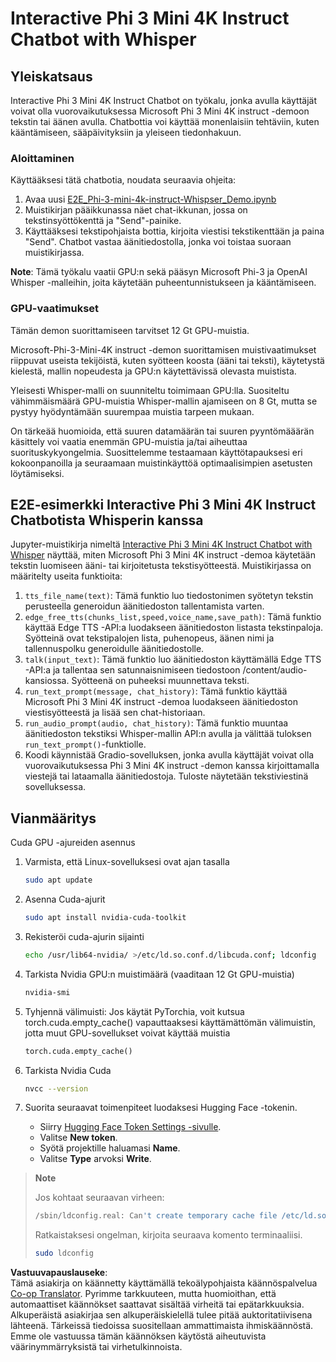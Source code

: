 <!--
CO_OP_TRANSLATOR_METADATA:
{
  "original_hash": "006e8cf75211d3297f24e1b22e38955f",
  "translation_date": "2025-05-09T18:32:07+00:00",
  "source_file": "md/02.Application/01.TextAndChat/Phi3/E2E_Phi-3-mini_with_whisper.md",
  "language_code": "fi"
}
-->
# Interactive Phi 3 Mini 4K Instruct Chatbot with Whisper

## Yleiskatsaus

Interactive Phi 3 Mini 4K Instruct Chatbot on työkalu, jonka avulla käyttäjät voivat olla vuorovaikutuksessa Microsoft Phi 3 Mini 4K instruct -demoon tekstin tai äänen avulla. Chatbottia voi käyttää monenlaisiin tehtäviin, kuten kääntämiseen, sääpäivityksiin ja yleiseen tiedonhakuun.

### Aloittaminen

Käyttääksesi tätä chatbotia, noudata seuraavia ohjeita:

1. Avaa uusi [E2E_Phi-3-mini-4k-instruct-Whispser_Demo.ipynb](https://github.com/microsoft/Phi-3CookBook/blob/main/code/06.E2E/E2E_Phi-3-mini-4k-instruct-Whispser_Demo.ipynb)
2. Muistikirjan pääikkunassa näet chat-ikkunan, jossa on tekstinsyöttökenttä ja "Send"-painike.
3. Käyttääksesi tekstipohjaista bottia, kirjoita viestisi tekstikenttään ja paina "Send". Chatbot vastaa äänitiedostolla, jonka voi toistaa suoraan muistikirjassa.

**Note**: Tämä työkalu vaatii GPU:n sekä pääsyn Microsoft Phi-3 ja OpenAI Whisper -malleihin, joita käytetään puheentunnistukseen ja kääntämiseen.

### GPU-vaatimukset

Tämän demon suorittamiseen tarvitset 12 Gt GPU-muistia.

Microsoft-Phi-3-Mini-4K instruct -demon suorittamisen muistivaatimukset riippuvat useista tekijöistä, kuten syötteen koosta (ääni tai teksti), käytetystä kielestä, mallin nopeudesta ja GPU:n käytettävissä olevasta muistista.

Yleisesti Whisper-malli on suunniteltu toimimaan GPU:lla. Suositeltu vähimmäismäärä GPU-muistia Whisper-mallin ajamiseen on 8 Gt, mutta se pystyy hyödyntämään suurempaa muistia tarpeen mukaan.

On tärkeää huomioida, että suuren datamäärän tai suuren pyyntömääärän käsittely voi vaatia enemmän GPU-muistia ja/tai aiheuttaa suorituskykyongelmia. Suosittelemme testaamaan käyttötapauksesi eri kokoonpanoilla ja seuraamaan muistinkäyttöä optimaalisimpien asetusten löytämiseksi.

## E2E-esimerkki Interactive Phi 3 Mini 4K Instruct Chatbotista Whisperin kanssa

Jupyter-muistikirja nimeltä [Interactive Phi 3 Mini 4K Instruct Chatbot with Whisper](https://github.com/microsoft/Phi-3CookBook/blob/main/code/06.E2E/E2E_Phi-3-mini-4k-instruct-Whispser_Demo.ipynb) näyttää, miten Microsoft Phi 3 Mini 4K instruct -demoa käytetään tekstin luomiseen ääni- tai kirjoitetusta tekstisyötteestä. Muistikirjassa on määritelty useita funktioita:

1. `tts_file_name(text)`: Tämä funktio luo tiedostonimen syötetyn tekstin perusteella generoidun äänitiedoston tallentamista varten.
1. `edge_free_tts(chunks_list,speed,voice_name,save_path)`: Tämä funktio käyttää Edge TTS -API:a luodakseen äänitiedoston listasta tekstinpaloja. Syötteinä ovat tekstipalojen lista, puhenopeus, äänen nimi ja tallennuspolku generoidulle äänitiedostolle.
1. `talk(input_text)`: Tämä funktio luo äänitiedoston käyttämällä Edge TTS -API:a ja tallentaa sen satunnaisnimiseen tiedostoon /content/audio-kansiossa. Syötteenä on puheeksi muunnettava teksti.
1. `run_text_prompt(message, chat_history)`: Tämä funktio käyttää Microsoft Phi 3 Mini 4K instruct -demoa luodakseen äänitiedoston viestisyötteestä ja lisää sen chat-historiaan.
1. `run_audio_prompt(audio, chat_history)`: Tämä funktio muuntaa äänitiedoston tekstiksi Whisper-mallin API:n avulla ja välittää tuloksen `run_text_prompt()`-funktiolle.
1. Koodi käynnistää Gradio-sovelluksen, jonka avulla käyttäjät voivat olla vuorovaikutuksessa Phi 3 Mini 4K instruct -demon kanssa kirjoittamalla viestejä tai lataamalla äänitiedostoja. Tuloste näytetään tekstiviestinä sovelluksessa.

## Vianmääritys

Cuda GPU -ajureiden asennus

1. Varmista, että Linux-sovelluksesi ovat ajan tasalla

    ```bash
    sudo apt update
    ```

1. Asenna Cuda-ajurit

    ```bash
    sudo apt install nvidia-cuda-toolkit
    ```

1. Rekisteröi cuda-ajurin sijainti

    ```bash
    echo /usr/lib64-nvidia/ >/etc/ld.so.conf.d/libcuda.conf; ldconfig
    ```

1. Tarkista Nvidia GPU:n muistimäärä (vaaditaan 12 Gt GPU-muistia)

    ```bash
    nvidia-smi
    ```

1. Tyhjennä välimuisti: Jos käytät PyTorchia, voit kutsua torch.cuda.empty_cache() vapauttaaksesi käyttämättömän välimuistin, jotta muut GPU-sovellukset voivat käyttää muistia

    ```python
    torch.cuda.empty_cache() 
    ```

1. Tarkista Nvidia Cuda

    ```bash
    nvcc --version
    ```

1. Suorita seuraavat toimenpiteet luodaksesi Hugging Face -tokenin.

    - Siirry [Hugging Face Token Settings -sivulle](https://huggingface.co/settings/tokens?WT.mc_id=aiml-137032-kinfeylo).
    - Valitse **New token**.
    - Syötä projektille haluamasi **Name**.
    - Valitse **Type** arvoksi **Write**.

> **Note**
>
> Jos kohtaat seuraavan virheen:
>
> ```bash
> /sbin/ldconfig.real: Can't create temporary cache file /etc/ld.so.cache~: Permission denied 
> ```
>
> Ratkaistaksesi ongelman, kirjoita seuraava komento terminaaliisi.
>
> ```bash
> sudo ldconfig
> ```

**Vastuuvapauslauseke**:  
Tämä asiakirja on käännetty käyttämällä tekoälypohjaista käännöspalvelua [Co-op Translator](https://github.com/Azure/co-op-translator). Pyrimme tarkkuuteen, mutta huomioithan, että automaattiset käännökset saattavat sisältää virheitä tai epätarkkuuksia. Alkuperäistä asiakirjaa sen alkuperäiskielellä tulee pitää auktoritatiivisena lähteenä. Tärkeissä tiedoissa suositellaan ammattimaista ihmiskäännöstä. Emme ole vastuussa tämän käännöksen käytöstä aiheutuvista väärinymmärryksistä tai virhetulkinnoista.